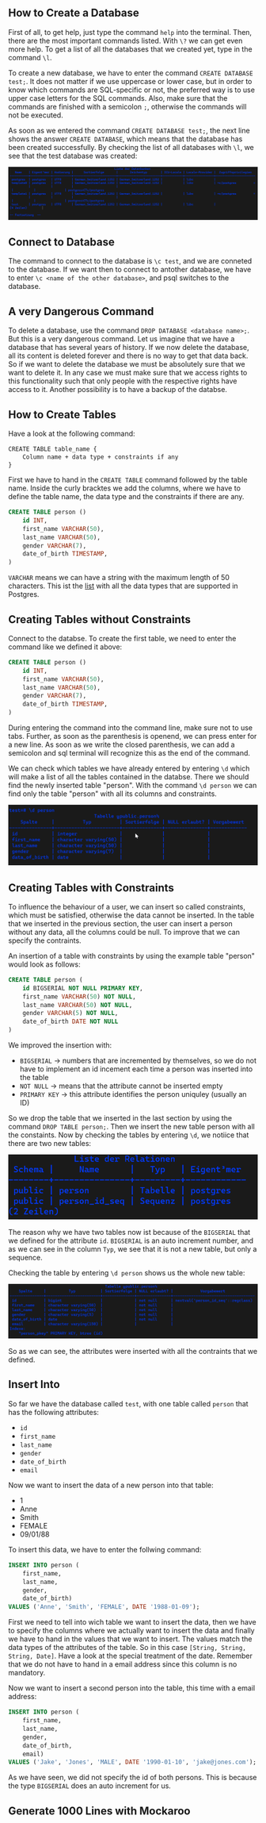 
## How to Create a Database ##
First of all, to get help, just type the command `help` into the terminal. Then, there are the most important commands listed. With `\?` we can get even more help.  To get a list of all the databases that we created yet, type in the command `\l`. 

To create a new database, we have to enter the command `CREATE DATABASE test;`. It does not matter if we use uppercase or lower case, but in order to know which commands are SQL-specific or not, the preferred way is to use upper case letters for the SQL commands. Also, make sure that the commands are finished with a semicolon `;`, otherwise the commands will not be executed.

As soon as we entered the command `CREATE DATABASE test;`, the next line shows the answer `CREATE DATABASE`, which means that the database has been created successfully. By checking the list of all databases with `\l`, we see that the test database was created:

![Test Database in List](images/list_with_test_db.png)


## Connect to Database ##
The command to connect to the database is `\c test`, and we are conneted to the database. If we want then to connect to antother database, we have to enter `\c <name of the other database>`, and psql switches to the database.

## A very Dangerous Command ##
To delete a database, use the command `DROP DATABASE <database name>;`. But this is a very dangerous command. Let us imagine that we have a database that has several years of history. If we now delete the database, all its content is deleted forever and there is no way to get that data back. So if we want to delete the database we must be absolutely sure that we want to delete it. In any case we must make sure that we access rights to this functionality such that only people with the respective rights have access to it. Another possibility is to have a backup of the databse. 

## How to Create Tables ##
Have a look at the following command:

```
CREATE TABLE table_name {
	Column name + data type + constraints if any
}
```

First we have to hand in the `CREATE TABLE` command followed by the table name. Inside the curly bracktes we add the columns, where we have to define the table name, the data type and the constraints if there are any.

```sql
CREATE TABLE person ()
	id INT,
	first_name VARCHAR(50),
	last_name VARCHAR(50),
	gender VARCHAR(7),
	date_of_birth TIMESTAMP,
)
```

`VARCHAR` means we can have a string with the maximum length of 50 characters. This ist the [list](https://www.postgresql.org/docs/current/datatype.html) with all the data types that are supported in Postgres. 

## Creating Tables without Constraints ##
Connect to the databse. To create the first table, we need to enter the command like we defined it above:

```sql
CREATE TABLE person ()
	id INT,
	first_name VARCHAR(50),
	last_name VARCHAR(50),
	gender VARCHAR(7),
	date_of_birth TIMESTAMP,
)
```

During entering the command into the command line, make sure not to use tabs. Further, as soon as the parenthesis is openend, we can press enter for a new line. As soon as we write the closed parenthesis, we can add a semicolon and sql terminal will recognize this as the end of the command.

We can check which tables we have already entered by entering `\d` which will make a list of all the tables contained in the databse. There we should find the newly inserted table "person". With the command `\d person` we can find only the table "person" with all its columns and constraints.

![Table person](images/table_person.png)

## Creating Tables with Constraints ##
To influence the behaviour of a user, we can insert so called constraints, which must be satisfied, otherwise the data cannot be inserted. In the table that we inserted in the previous section, the user can insert a person without any data, all the columns could be null. To improve that we can specify the contraints.

An insertion of a table with constraints by using the example table "person" would look as follows:

```sql
CREATE TABLE person (
	id BIGSERIAL NOT NULL PRIMARY KEY,
	first_name VARCHAR(50) NOT NULL,
	last_name VARCHAR(50) NOT NULL,
	gender VARCHAR(5) NOT NULL,
	date_of_birth DATE NOT NULL
)
```

We improved the insertion with:
- `BIGSERIAL` -> numbers that are incremented by themselves, so we do not have to implement an id incement each time a person was inserted into the table
- `NOT NULL` -> means that the attribute cannot be inserted empty
- `PRIMARY KEY` -> this attribute identifies the person uniquley (usually an ID)

So we drop the table that we inserted in the last section by using the command `DROP TABLE person;`. Then we insert the new table person with all the constaints. Now by checking the tables by entering `\d`, we notiice that there are two new tables:

![Two Tables](images/two_tables.png)

The reason why we have two tables now ist because of the `BIGSERIAL` that we defined for the attribute `id`. `BIGSERIAL` is an auto increment number, and as we can see in the column `Typ`, we see that it is not a new table, but only a sequence.

Checking the table by entering `\d person` shows us the whole new table:

![Table Person with Contraints](images/table_person_with_contraints.png)


So as we can see, the attributes were inserted with all the contraints that we defined.

## Insert Into ##
So far we have the database called `test`, with one table called `person` that has the following attributes:
- `id`
- `first_name`
- `last_name`
- `gender`
- `date_of_birth`
- `email`

Now we want to insert the data of a new person into that table:
- 1
- Anne
- Smith
- FEMALE
- 09/01/88

To insert this data, we have to enter the follwing command:

```sql
INSERT INTO person (
	first_name,
	last_name,
	gender,
	date_of_birth)
VALUES ('Anne', 'Smith', 'FEMALE', DATE '1988-01-09');
```

First we need to tell into wich table we want to insert the data, then we have to specify the columns where we actually want to insert the data and finally we have to hand in the values that we want to insert. The values match the data types of the attributes of the table. So in this case `[String, String, String, Date]`. Have a look at the special treatment of the date. Remember that we do not have to hand in a email address since this column is no mandatory.

Now we want to insert a second person into the table, this time with a email address:

```sql
INSERT INTO person (
	first_name,
	last_name,
	gender,
	date_of_birth,
	email)
VALUES ('Jake', 'Jones', 'MALE', DATE '1990-01-10', 'jake@jones.com');
```

As we have seen, we did not specify the id of both persons. This is because the type `BIGSERIAL` does an auto increment for us.

## Generate 1000 Lines with Mockaroo ##
